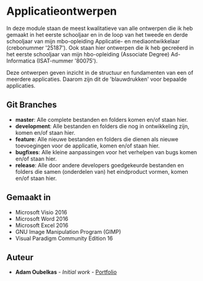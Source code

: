 # Applicatieontwerpen

In deze module staan de meest kwalitatieve van alle ontwerpen die ik heb gemaakt in het eerste schooljaar en in de loop van het tweede en derde schooljaar van mijn mbo-opleiding Applicatie- en mediaontwikkelaar (crebonummer '25187').
Ook staan hier ontwerpen die ik heb gecreëerd in het eerste schooljaar van mijn hbo-opleiding (Associate Degree) Ad-Informatica (ISAT-nummer '80075').

Deze ontwerpen geven inzicht in de structuur en fundamenten van een of meerdere applicaties.
Daarom zijn dit de 'blauwdrukken' voor bepaalde applicaties.

## Git Branches

* **master**: Alle complete bestanden en folders komen en/of staan hier.  
* **development**: Alle bestanden en folders die nog in ontwikkeling zijn, komen en/of staan hier.  
* **feature**: Alle nieuwe bestanden en folders die dienen als nieuwe toevoegingen voor de applicatie, komen en/of staan hier.    
* **bugfixes**: Alle kleine aanpassingen voor het verhelpen van bugs komen en/of staan hier.  
* **release**: Alle door andere developers goedgekeurde bestanden en folders die samen (onderdelen van) het eindproduct vormen, komen en/of staan hier.  

## Gemaakt in

* Microsoft Visio 2016
* Microsoft Word 2016
* Microsoft Excel 2016
* GNU Image Manipulation Program (GIMP)
* Visual Paradigm Community Edition 16

## Auteur

* **Adam Oubelkas** - *Initial work* - [Portfolio](https://github.com/Adstu2150912/MyPortfolio)